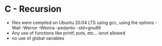 # C - Recursion


- files were compiled on Ubuntu 20.04 LTS using gcc, using the options -Wall -Werror -Wextra -pedantic -std=gnu89
- Any use of functions like printf, puts, etc… isnot allowed
- no use of global variables
